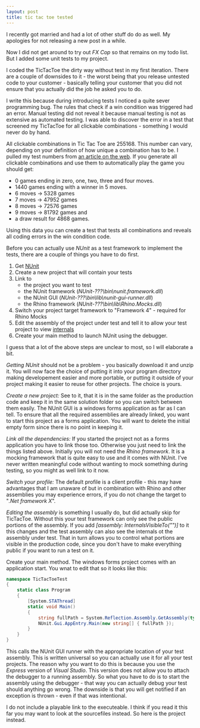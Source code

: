 ```yaml
---
layout: post
title: tic tac toe tested
---
```


I recently got married and had a lot of other stuff do do as well. My apologies for not releasing a new post in a while.

Now I did not get around to try out *FX Cop* so that remains on my todo list. But I added some unit tests to my project.

I coded the TicTacToe the dirty way without test in my first iteration. There are a couple of downsides to it - the worst being that you release untested code to your customer - basically telling your customer that you did not ensure that you actually did the job he asked you to do.

I write this because during introducing tests I noticed a quite sever programming bug. The rules that check if a win condition was triggered had an error. Manual testing did not reveal it because manual testing is not as extensive as automated testing. I was able to discover the error in a test that screened my TicTacToe for all clickable combinations - something I would never do by hand.

All clickable combinations in Tic Tac Toe are 255168. This number can vary, depending on your definition of how unique a combination has to be. I pulled my test numbers from [an article on the web](www.google.de/#q=255168+Tic+Tac+Toe). If you generate all clickable combinations and use them to automatically play the game you should get:

- 0 games ending in zero, one, two, three and four moves.
- 1440 games ending with a winner in 5 moves.
- 6 moves -> 5328 games
- 7 moves -> 47952 games
- 8 moves -> 72576 games
- 9 moves -> 81792 games and
- a draw result for 4868 games.

Using this data you can create a test that tests all combinations and reveals all coding errors in the win condition code.

Before you can actually use *NUnit* as a test framework to implement the tests, there are a couple of things you have to do first.

1. Get [NUnit](www.nunit.org)
2. Create a new project that will contain your tests
3. Link to
    - the project you want to test
    - the NUnit framework (*NUnit-???\bin\nunit.framework.dll*)
    - the NUnit GUI (*NUnit-???\bin\lib\nunit-gui-runner.dll*)
    - the Rhino framework (*NUnit-???\bin\lib\Rhino.Mocks.dll*)
4. Switch your project target framework to "Framework 4" - required for Rhino Mocks
5. Edit the assembly of the project under test and tell it to allow your test project to view [internals](http://msdn.microsoft.com/en-us/library/system.runtime.compilerservices.internalsvisibletoattribute.aspx)
6. Create your main method to launch NUnit using the debugger.

I guess that a lot of the above steps are unclear to most, so I will elaborate a bit.

*Getting NUnit* should not be a problem - you basically download it and unzip it. You will now face the choice of putting it into your program directory making developement easier and more portable, or putting it outside of your project making it easier to reuse for other projects. The choice is yours.

*Create a new project:* See to it, that it is in the same folder as the production code and keep it in the same solution folder so you can switch between them easily. The NUnit GUI is a windows forms application as far as I can tell. To ensure that all the required assemblies are already linked, you want to start this project as a forms application. You will want to delete the initial empty form since there is no point in keeping it.

*Link all the dependencies:* If you started the project not as a forms application you have to link those too. Otherwise you just need to link the things listed above. Initially you will not need the *Rhino framework*. It is a mocking framework that is quite easy to use and it comes with NUnit. I've never written meaningful code without wanting to mock something during testing, so you might as well link to it now.

*Switch your profile:* The default profile is a client profile - this may have advantages that I am unaware of but in combination with Rhino and other assemblies you may experience errors, if you do not change the target to "*.Net framework X*".

*Editing the assembly* is something I usually do, but did actually skip for TicTacToe. Without this your test framework can only see the public portions of the assembly. If you add *[assembly: InternalsVisibleTo("")]* to it this changes and the test assembly can also see the internals ot the assembly under test. That in turn allows you to control what portions are visible in the production code, since you don't have to make everything public if you want to run a test on it.

Create your main method. The windows forms project comes with an application start. You wnat to edit that so it looks like this:

```c#
namespace TicTacToeTest
{
    static class Program
    {
        [System.STAThread]
        static void Main()
        {
            string fullPath = System.Reflection.Assembly.GetAssembly(typeof(Program)).Location;
            NUnit.Gui.AppEntry.Main(new string[] { fullPath });
        }
    }
}
```

This calls the NUnit GUI runner with the appropriate location of your test assembly. This is written universal so you can actually use it for all your test projects. The reason why you want to do this is because you use the *Express* version of *Visual Studio*. This version does not allow you to attach the debugger to a running assembly. So what you have to do is to start the assembly using the debugger - that way you can actually debug your test should anything go wrong. The downside is that you will get notified if an exception is thrown - even if that was intentional.

I do not include a playable link to the executeable. I think if you read it this far you may want to look at the sourcefiles instead. So here is the project instead.
